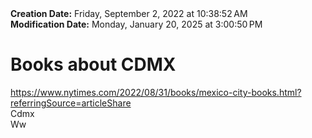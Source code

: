 <div><b>Creation Date:</b> Friday, September 2, 2022 at 10:38:52 AM<br></div>
<div><b>Modification Date:</b> Monday, January 20, 2025 at 3:00:50 PM<br></div>
<div><h1>Books about CDMX</h1></div>
<div><a href=https://www.nytimes.com/2022/08/31/books/mexico-city-books.html?referringSource=articleShare>https://www.nytimes.com/2022/08/31/books/mexico-city-books.html?referringSource=articleShare</a><br></div>
<div> Cdmx</div>
<div>Ww</div>

